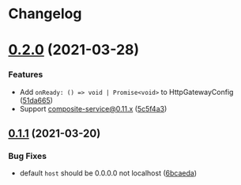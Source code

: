 # Changelog

# [0.2.0](https://github.com/zenflow/composite-service-http-gateway/compare/v0.1.1...v0.2.0) (2021-03-28)


### Features

* Add `onReady: () => void | Promise<void>` to HttpGatewayConfig ([51da665](https://github.com/zenflow/composite-service-http-gateway/commit/51da66599ea160bd7ac786a1d54c3548da3d5680))
* Support composite-service@0.11.x ([5c5f4a3](https://github.com/zenflow/composite-service-http-gateway/commit/5c5f4a341a3d03391c4453ba816d0cd04e15103a))

## [0.1.1](https://github.com/zenflow/composite-service-http-gateway/compare/v0.1.0...v0.1.1) (2021-03-20)


### Bug Fixes

* default `host` should be 0.0.0.0 not localhost ([6bcaeda](https://github.com/zenflow/composite-service-http-gateway/commit/6bcaeda56097f76cf5214235e61ff8a327b9748b))
